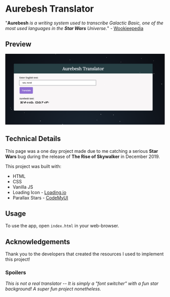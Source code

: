 # Aurebesh Translator


"**Aurebesh** *is a writing system used to transcribe Galactic Basic, one of the most used languages in the **Star Wars** Universe.*" - [Wookieepedia](https://starwars.fandom.com/wiki/Aurebesh)

## Preview

<p align="left"><img src=".readme/Aurebesh_small.png" width="650px"></p>

## Technical Details

This page was a one day project made due to me catching a serious **Star Wars** bug during the release of **The Rise of Skywalker** in December 2019.

This project was built with:
* HTML
* CSS
* Vanilla JS
* Loading Icon - [Loading.io](https://loading.io/css/)
* Parallax Stars - [CodeMyUI](https://codemyui.com/parallax-pixel-stars-using-pure-css/)

## Usage

To use the app, open `index.html` in your web-browser.

## Acknowledgements

Thank you to the developers that created the resources I used to implement this project!

### Spoilers
_This is not a real translator -- It is simply a "font switcher" with a fun star background! A super fun project nonetheless._
